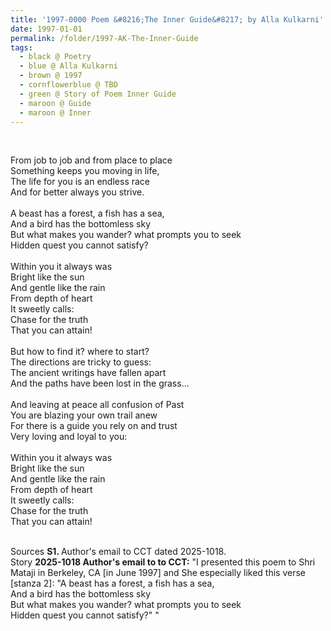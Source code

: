 ```yaml
---
title: '1997-0000 Poem &#8216;The Inner Guide&#8217; by Alla Kulkarni'
date: 1997-01-01
permalink: /folder/1997-AK-The-Inner-Guide
tags:
  - black @ Poetry
  - blue @ Alla Kulkarni
  - brown @ 1997
  - cornflowerblue @ TBD
  - green @ Story of Poem Inner Guide
  - maroon @ Guide
  - maroon @ Inner
---
```


<br>

<p>
From job to job and from place to place<br>
Something keeps you moving in life,<br>
The life for you is an endless race<br>
And for better always you strive.<br>
<br> 
A beast has a forest, a fish has a sea,<br>
And a bird has the bottomless sky<br>
But what makes you wander? what prompts you to seek<br>
Hidden quest you cannot satisfy?<br>
<br> 
Within you it always was<br>
Bright like the sun<br>
And gentle like the rain<br>
From depth of heart<br>
It sweetly calls:<br>
Chase for the truth<br>
That you can attain!<br>
<br> 
But how to find it? where to start?<br>
The directions are tricky to guess:<br>
The ancient writings have fallen apart<br>
And the paths have been lost in the grass...<br>
<br> 
And leaving at peace all confusion of Past<br>
You are blazing your own trail anew<br>
For there is a guide you rely on and trust<br>
Very loving and loyal to you:<br>
<br> 
Within you it always was<br>
Bright like the sun<br>
And gentle like the rain<br>
From depth of heart<br>
It sweetly calls:<br>
Chase for the truth<br>
That you can attain!<br>
</p>

<br>

<wave-list>
<list-title color="DarkSeaGreen" width="40">Sources</list-title>
  <list-item color="BlanchedAlmond"  width="280"><b>S1. </b> Author's email to CCT dated 2025-1018.</list-item>
</wave-list>

<br>

<wave-list>
<list-title color="DarkSeaGreen" width="25">Story</list-title>
  <list-item color="BlanchedAlmond"  width="280"><b>2025-1018 Author's email to to CCT:</b> "I presented this poem to Shri Mataji in Berkeley, CA [in June 1997] and She especially liked this verse [stanza 2]: "A beast has a forest, a fish has a sea,<br>
And a bird has the bottomless sky<br>
But what makes you wander? what prompts you to seek<br>
Hidden quest you cannot satisfy?" "</list-item>
</wave-list>